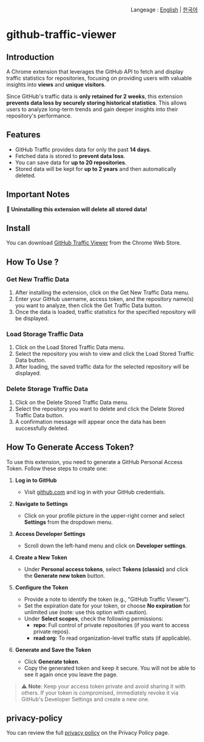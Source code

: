 <div align="end">
  Langeage : <a href="https://namjongtae.github.io/github-traffic-viewer">English</a> | <a href="https://namjongtae.github.io/github-traffic-viewer/README_KR">한국어</a> 
</div>

# github-traffic-viewer

## Introduction

A Chrome extension that leverages the GitHub API to fetch and display traffic statistics for repositories, focusing on providing users with valuable insights into **views** and **unique visitors**.

Since GitHub's traffic data is **only retained for 2 weeks**, this extension **prevents data loss by securely storing historical statistics**. This allows users to analyze long-term trends and gain deeper insights into their repository's performance.

## Features

- GitHub Traffic provides data for only the past **14 days**.
- Fetched data is stored to **prevent data loss**.
- You can save data for **up to 20 repositories**.
- Stored data will be kept for **up to 2 years** and then automatically deleted.

## Important Notes

**🚨 Uninstalling this extension will delete all stored data!**

## Install

You can download [GitHub Traffic Viewer]() from the Chrome Web Store.

## How To Use ?

### Get New Traffic Data

1. After installing the extension, click on the Get New Traffic Data menu.
2. Enter your GitHub username, access token, and the repository name(s) you want to analyze, then click the Get Traffic Data button.
3. Once the data is loaded, traffic statistics for the specified repository will be displayed.

### Load Storage Traffic Data

1. Click on the Load Stored Traffic Data menu.
2. Select the repository you wish to view and click the Load Stored Traffic Data button.
3. After loading, the saved traffic data for the selected repository will be displayed.

### Delete Storage Traffic Data

1. Click on the Delete Stored Traffic Data menu.
2. Select the repository you want to delete and click the Delete Stored Traffic Data button.
3. A confirmation message will appear once the data has been successfully deleted.

## How To Generate Access Token?

To use this extension, you need to generate a GitHub Personal Access Token. Follow these steps to create one:

1. **Log in to GitHub**

   - Visit [github.com](https://github.com) and log in with your GitHub credentials.

2. **Navigate to Settings**

   - Click on your profile picture in the upper-right corner and select **Settings** from the dropdown menu.

3. **Access Developer Settings**

   - Scroll down the left-hand menu and click on **Developer settings**.

4. **Create a New Token**

   - Under **Personal access tokens**, select **Tokens (classic)** and click the **Generate new token** button.

5. **Configure the Token**

   - Provide a note to identify the token (e.g., "GitHub Traffic Viewer").
   - Set the expiration date for your token, or choose **No expiration** for unlimited use (note: use this option with caution).
   - Under **Select scopes**, check the following permissions:
     - **repo**: Full control of private repositories (if you want to access private repos).
     - **read:org**: To read organization-level traffic stats (if applicable).

6. **Generate and Save the Token**
   - Click **Generate token**.
   - Copy the generated token and keep it secure. You will not be able to see it again once you leave the page.

> ⚠️ **Note**: Keep your access token private and avoid sharing it with others. If your token is compromised, immediately revoke it via GitHub's Developer Settings and create a new one.

## privacy-policy

You can review the full [privacy policy](https://namjongtae.github.io/github-traffic-viewer/privacy_policy_EN) on the Privacy Policy page.

